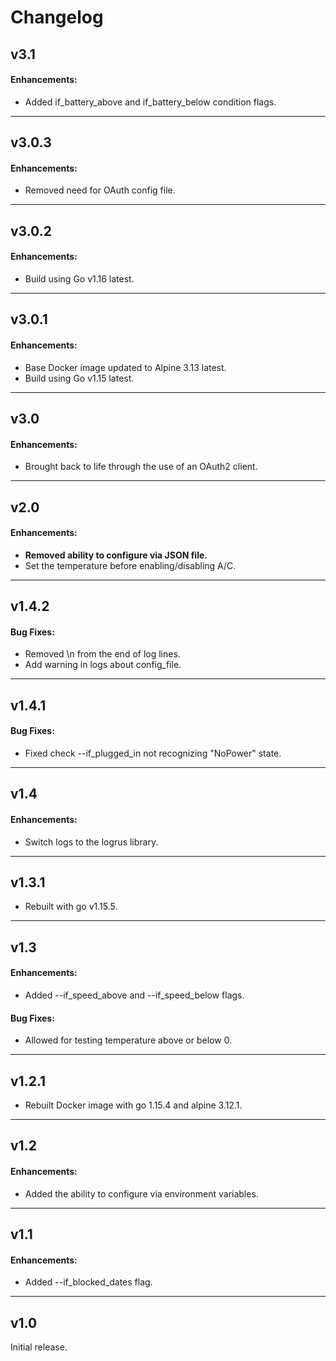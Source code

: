# Changelog

## v3.1

#### Enhancements:

* Added if_battery_above and if_battery_below condition flags.

---

## v3.0.3

#### Enhancements:

* Removed need for OAuth config file.

---

## v3.0.2

#### Enhancements:

* Build using Go v1.16 latest.

---

## v3.0.1

#### Enhancements:

* Base Docker image updated to Alpine 3.13 latest.
* Build using Go v1.15 latest.

---

## v3.0

#### Enhancements:

* Brought back to life through the use of an OAuth2 client.

---

## v2.0

#### Enhancements:

* **Removed ability to configure via JSON file.**
* Set the temperature before enabling/disabling A/C.

---

## v1.4.2

#### Bug Fixes:

* Removed \n from the end of log lines.
* Add warning in logs about config_file.

---

## v1.4.1

#### Bug Fixes:

* Fixed check --if_plugged_in not recognizing "NoPower" state.

---

## v1.4

#### Enhancements:

* Switch logs to the logrus library.

---

## v1.3.1

* Rebuilt with go v1.15.5.

---

## v1.3

#### Enhancements:

* Added --if_speed_above and --if_speed_below flags.

#### Bug Fixes:

* Allowed for testing temperature above or below 0.

---

## v1.2.1

* Rebuilt Docker image with go 1.15.4 and alpine 3.12.1.

---

## v1.2

#### Enhancements:

* Added the ability to configure via environment variables.

---

## v1.1

#### Enhancements:

* Added --if_blocked_dates flag.

---

## v1.0

Initial release.
